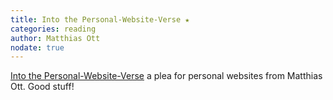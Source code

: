 ```yaml
---
title: Into the Personal-Website-Verse ★
categories: reading
author: Matthias Ott
nodate: true
---
```

[Into the Personal-Website-Verse](https://matthiasott.com/articles/into-the-personal-website-verse) a plea for personal websites from Matthias Ott. Good stuff!